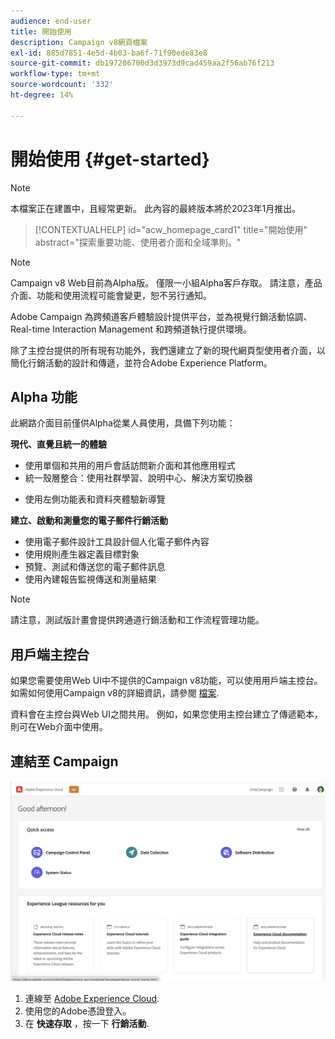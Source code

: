 ```yaml
---
audience: end-user
title: 開始使用
description: Campaign v8網頁檔案
exl-id: 885d7851-4e5d-4b03-ba6f-71f90ede83e8
source-git-commit: db197206700d3d3973d9cad459aa2f56ab76f213
workflow-type: tm+mt
source-wordcount: '332'
ht-degree: 14%

---
```


# 開始使用 {#get-started}

>[!NOTE]
>
>本檔案正在建置中，且經常更新。 此內容的最終版本將於2023年1月推出。

<!--
V8 web overview
context, scope (targets cross-channel practitioners), limitations
only existing customers
-->
>[!CONTEXTUALHELP]
>id="acw_homepage_card1"
>title="開始使用"
>abstract="探索重要功能、使用者介面和全域準則。"

>[!NOTE]
>
>Campaign v8 Web目前為Alpha版。 僅限一小組Alpha客戶存取。 請注意，產品介面、功能和使用流程可能會變更，恕不另行通知。

Adobe Campaign 為跨頻道客戶體驗設計提供平台，並為視覺行銷活動協調、Real-time Interaction Management 和跨頻道執行提供環境。

除了主控台提供的所有現有功能外，我們還建立了新的現代網頁型使用者介面，以簡化行銷活動的設計和傳遞，並符合Adobe Experience Platform。

## Alpha 功能

此網路介面目前僅供Alpha從業人員使用，具備下列功能：

**現代、直覺且統一的體驗**

* 使用單個和共用的用戶會話訪問新介面和其他應用程式
* 統一殼層整合：使用社群學習、說明中心、解決方案切換器
<!--
No search and pulse notifications in Alpha
-->
* 使用左側功能表和資料夾體驗新導覽

**建立、啟動和測量您的電子郵件行銷活動**

* 使用電子郵件設計工具設計個人化電子郵件內容
* 使用規則產生器定義目標對象
* 預覽、測試和傳送您的電子郵件訊息
* 使用內建報告監視傳送和測量結果

<!--
add info somewhere to remind users that
* they still have access to their console (+ link to v8 console doc)
* they keep their existing data (example: will be able to use their existing delivery templates to create deliveries)
-->

>[!NOTE]
>
>請注意，測試版計畫會提供跨通道行銷活動和工作流程管理功能。

## 用戶端主控台

如果您需要使用Web UI中不提供的Campaign v8功能，可以使用用戶端主控台。 如需如何使用Campaign v8的詳細資訊，請參閱 [檔案](https://experienceleague.adobe.com/docs/campaign/campaign-v8/campaign-home.html?lang=zh-Hant).

資料會在主控台與Web UI之間共用。 例如，如果您使用主控台建立了傳遞範本，則可在Web介面中使用。

## 連結至 Campaign

![](assets/connect.png)

1. 連線至 [Adobe Experience Cloud](http://experience.adobe.com).
1. 使用您的Adobe憑證登入。
1. 在 **快速存取** ，按一下 **行銷活動**.

<!--
-> experience cloud home: "Campaign" -> home campaign v8
-> or Campaign v8 web if direct URL
-->
